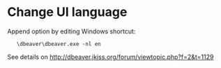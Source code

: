 # Change UI language

Append option by editing Windows shortcut:

```
   \dbeaver\dbeaver.exe -nl en
```

See details on <http://dbeaver.jkiss.org/forum/viewtopic.php?f=2&t=1129>